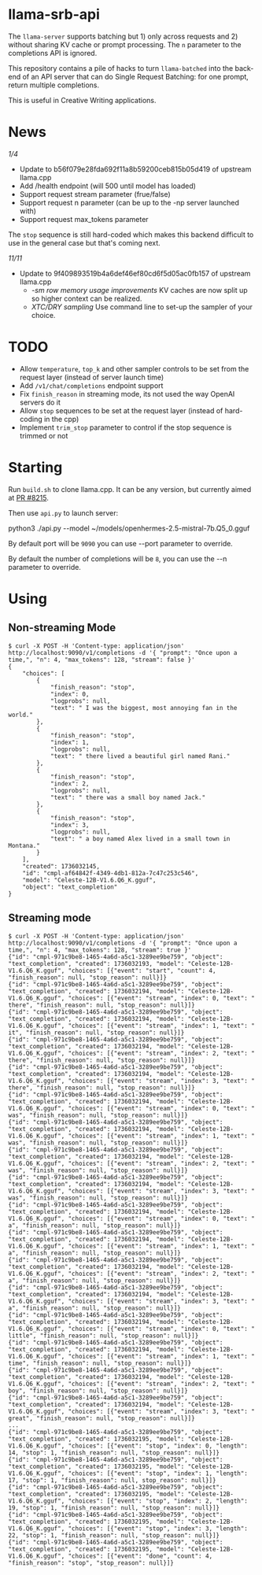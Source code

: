 # llama-srb-api

The `llama-server` supports batching but 1) only across requests and 2) without sharing KV cache or prompt processing.  The `n` parameter to the completions API is ignored.

This repository contains a pile of hacks to turn `llama-batched` into the back-end of an API server that can do Single Request Batching: for one prompt, return multiple completions.

This is useful in Creative Writing applications.

# News

*1/4*
- Update to b56f079e28fda692f11a8b59200ceb815b05d419 of upstream llama.cpp
- Add /health endpoint (will 500 until model has loaded)
- Support request stream parameter (frue/false)
- Support request n parameter (can be up to the -np server launched with)
- Support request max_tokens parameter

The `stop` sequence is still hard-coded which makes this backend difficult to use in the general case but that's coming next.

*11/11* 

- Update to 9f409893519b4a6def46ef80cd6f5d05ac0fb157 of upstream llama.cpp
   * *-sm row memory usage improvements* KV caches are now split up so higher context can be realized.
  * *XTC/DRY sampling* Use command line to set-up the sampler of your choice.

# TODO

- Allow `temperature`, `top_k` and other sampler controls to be set from the request layer (instead of server launch time)
- Add `/v1/chat/completions` endpoint support
- Fix `finish_reason` in streaming mode, its not used the way OpenAI servers do it
- Allow `stop` sequences to be set at the request layer (instead of hard-coding in the cpp)
- Implement `trim_stop` parameter to control if the stop sequence is trimmed or not

# Starting

Run `build.sh` to clone llama.cpp. It can be any version, but currently aimed at [PR #8215](https://github.com/ggerganov/llama.cpp/pull/8215).

Then use `api.py` to launch server:

python3 ./api.py --model ~/models/openhermes-2.5-mistral-7b.Q5_0.gguf

By default port will be `9090` you can use --port parameter to override.

By default the number of completions will be `8`, you can use the --n parameter to override.

# Using

## Non-streaming Mode

```
$ curl -X POST -H 'Content-type: application/json' http://localhost:9090/v1/completions -d '{ "prompt": "Once upon a time,", "n": 4, "max_tokens": 128, "stream": false }'
{
    "choices": [
        {
            "finish_reason": "stop",
            "index": 0,
            "logprobs": null,
            "text": " I was the biggest, most annoying fan in the world."
        },
        {
            "finish_reason": "stop",
            "index": 1,
            "logprobs": null,
            "text": " there lived a beautiful girl named Rani."
        },
        {
            "finish_reason": "stop",
            "index": 2,
            "logprobs": null,
            "text": " there was a small boy named Jack."
        },
        {
            "finish_reason": "stop",
            "index": 3,
            "logprobs": null,
            "text": " a boy named Alex lived in a small town in Montana."
        }
    ],
    "created": 1736032145,
    "id": "cmpl-af64842f-4349-4db1-812a-7c47c253c546",
    "model": "Celeste-12B-V1.6.Q6_K.gguf",
    "object": "text_completion"
}
```

## Streaming mode

```
$ curl -X POST -H 'Content-type: application/json' http://localhost:9090/v1/completions -d '{ "prompt": "Once upon a time,", "n": 4, "max_tokens": 128, "stream": true }'
{"id": "cmpl-971c9be8-1465-4a6d-a5c1-3289ee9be759", "object": "text_completion", "created": 1736032193, "model": "Celeste-12B-V1.6.Q6_K.gguf", "choices": [{"event": "start", "count": 4, "finish_reason": null, "stop_reason": null}]}
{"id": "cmpl-971c9be8-1465-4a6d-a5c1-3289ee9be759", "object": "text_completion", "created": 1736032194, "model": "Celeste-12B-V1.6.Q6_K.gguf", "choices": [{"event": "stream", "index": 0, "text": " there", "finish_reason": null, "stop_reason": null}]}
{"id": "cmpl-971c9be8-1465-4a6d-a5c1-3289ee9be759", "object": "text_completion", "created": 1736032194, "model": "Celeste-12B-V1.6.Q6_K.gguf", "choices": [{"event": "stream", "index": 1, "text": " it", "finish_reason": null, "stop_reason": null}]}
{"id": "cmpl-971c9be8-1465-4a6d-a5c1-3289ee9be759", "object": "text_completion", "created": 1736032194, "model": "Celeste-12B-V1.6.Q6_K.gguf", "choices": [{"event": "stream", "index": 2, "text": " there", "finish_reason": null, "stop_reason": null}]}
{"id": "cmpl-971c9be8-1465-4a6d-a5c1-3289ee9be759", "object": "text_completion", "created": 1736032194, "model": "Celeste-12B-V1.6.Q6_K.gguf", "choices": [{"event": "stream", "index": 3, "text": " there", "finish_reason": null, "stop_reason": null}]}
{"id": "cmpl-971c9be8-1465-4a6d-a5c1-3289ee9be759", "object": "text_completion", "created": 1736032194, "model": "Celeste-12B-V1.6.Q6_K.gguf", "choices": [{"event": "stream", "index": 0, "text": " was", "finish_reason": null, "stop_reason": null}]}
{"id": "cmpl-971c9be8-1465-4a6d-a5c1-3289ee9be759", "object": "text_completion", "created": 1736032194, "model": "Celeste-12B-V1.6.Q6_K.gguf", "choices": [{"event": "stream", "index": 1, "text": " was", "finish_reason": null, "stop_reason": null}]}
{"id": "cmpl-971c9be8-1465-4a6d-a5c1-3289ee9be759", "object": "text_completion", "created": 1736032194, "model": "Celeste-12B-V1.6.Q6_K.gguf", "choices": [{"event": "stream", "index": 2, "text": " was", "finish_reason": null, "stop_reason": null}]}
{"id": "cmpl-971c9be8-1465-4a6d-a5c1-3289ee9be759", "object": "text_completion", "created": 1736032194, "model": "Celeste-12B-V1.6.Q6_K.gguf", "choices": [{"event": "stream", "index": 3, "text": " was", "finish_reason": null, "stop_reason": null}]}
{"id": "cmpl-971c9be8-1465-4a6d-a5c1-3289ee9be759", "object": "text_completion", "created": 1736032194, "model": "Celeste-12B-V1.6.Q6_K.gguf", "choices": [{"event": "stream", "index": 0, "text": " a", "finish_reason": null, "stop_reason": null}]}
{"id": "cmpl-971c9be8-1465-4a6d-a5c1-3289ee9be759", "object": "text_completion", "created": 1736032194, "model": "Celeste-12B-V1.6.Q6_K.gguf", "choices": [{"event": "stream", "index": 1, "text": " a", "finish_reason": null, "stop_reason": null}]}
{"id": "cmpl-971c9be8-1465-4a6d-a5c1-3289ee9be759", "object": "text_completion", "created": 1736032194, "model": "Celeste-12B-V1.6.Q6_K.gguf", "choices": [{"event": "stream", "index": 2, "text": " a", "finish_reason": null, "stop_reason": null}]}
{"id": "cmpl-971c9be8-1465-4a6d-a5c1-3289ee9be759", "object": "text_completion", "created": 1736032194, "model": "Celeste-12B-V1.6.Q6_K.gguf", "choices": [{"event": "stream", "index": 3, "text": " a", "finish_reason": null, "stop_reason": null}]}
{"id": "cmpl-971c9be8-1465-4a6d-a5c1-3289ee9be759", "object": "text_completion", "created": 1736032194, "model": "Celeste-12B-V1.6.Q6_K.gguf", "choices": [{"event": "stream", "index": 0, "text": " little", "finish_reason": null, "stop_reason": null}]}
{"id": "cmpl-971c9be8-1465-4a6d-a5c1-3289ee9be759", "object": "text_completion", "created": 1736032194, "model": "Celeste-12B-V1.6.Q6_K.gguf", "choices": [{"event": "stream", "index": 1, "text": " time", "finish_reason": null, "stop_reason": null}]}
{"id": "cmpl-971c9be8-1465-4a6d-a5c1-3289ee9be759", "object": "text_completion", "created": 1736032194, "model": "Celeste-12B-V1.6.Q6_K.gguf", "choices": [{"event": "stream", "index": 2, "text": " boy", "finish_reason": null, "stop_reason": null}]}
{"id": "cmpl-971c9be8-1465-4a6d-a5c1-3289ee9be759", "object": "text_completion", "created": 1736032194, "model": "Celeste-12B-V1.6.Q6_K.gguf", "choices": [{"event": "stream", "index": 3, "text": " great", "finish_reason": null, "stop_reason": null}]}
...
{"id": "cmpl-971c9be8-1465-4a6d-a5c1-3289ee9be759", "object": "text_completion", "created": 1736032195, "model": "Celeste-12B-V1.6.Q6_K.gguf", "choices": [{"event": "stop", "index": 0, "length": 14, "stop": 1, "finish_reason": null, "stop_reason": null}]}
{"id": "cmpl-971c9be8-1465-4a6d-a5c1-3289ee9be759", "object": "text_completion", "created": 1736032195, "model": "Celeste-12B-V1.6.Q6_K.gguf", "choices": [{"event": "stop", "index": 1, "length": 17, "stop": 1, "finish_reason": null, stop_reason": null}]}
{"id": "cmpl-971c9be8-1465-4a6d-a5c1-3289ee9be759", "object": "text_completion", "created": 1736032195, "model": "Celeste-12B-V1.6.Q6_K.gguf", "choices": [{"event": "stop", "index": 2, "length": 19, "stop": 1, "finish_reason": null, "stop_reason": null}]}
{"id": "cmpl-971c9be8-1465-4a6d-a5c1-3289ee9be759", "object": "text_completion", "created": 1736032195, "model": "Celeste-12B-V1.6.Q6_K.gguf", "choices": [{"event": "stop", "index": 3, "length": 22, "stop": 1, "finish_reason": null, "stop_reason": null}]}
{"id": "cmpl-971c9be8-1465-4a6d-a5c1-3289ee9be759", "object": "text_completion", "created": 1736032195, "model": "Celeste-12B-V1.6.Q6_K.gguf", "choices": [{"event": "done", "count": 4, "finish_reason": "stop", "stop_reason": null}]}
